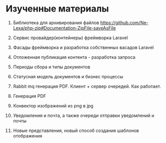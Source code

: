 
# Изученные материалы 

1) Библиотека для архивирования файлов
https://github.com/Ne-Lexa/php-zip#Documentation-ZipFile-saveAsFile

2) Сервис провайдер(контейнеры) фреймворка Laravel 

3) Фасады фреймворка и разработка собственных васадов Laravel 

4) Отложенная публикация контента - разработка запроса 

5) Периоды сбора и типы документов

6) Статусная модель документов и бизнес процессы

7) Rabbit mq генерация PDF. Клиент + сервер очередей. Как работает. 

8) Генерация PDF 

9) Конвектор изображений из png в jpg

10) Уведомления и почта, а также очереди отправки уведомлений и почты

11) Новые представления, новый способ создания шаблонов отображения
